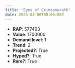 ```yaml
---
title: 'Eyes of Crimsonwrath'
date: 2025-08-06T00:00:00Z
---
```

- **RAP**: 577493
- **Value**: 1700000
- **Demand level**: 1
- **Trend**: 2
- **Projected?**: True
- **Hyped?**: True
- **Rare?**: True
